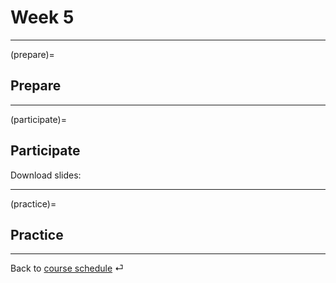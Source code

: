 # Week 5


---

(prepare)=
## Prepare


---

(participate)=
## Participate


Download slides: 



---

(practice)=
## Practice






---

Back to [course schedule](../docs/course-schedule.md) ⏎
